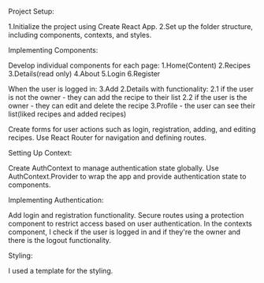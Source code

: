 Project Setup:

1.Initialize the project using Create React App.
2.Set up the folder structure, including components, contexts, and styles.

Implementing Components:

Develop individual components for each page:
1.Home(Content)
2.Recipes
3.Details(read only)
4.About
5.Login
6.Register

When the user is logged in:
3.Add
2.Details with functionality:
2.1 if the user is not the owner - they can add the recipe to their list
2.2 if the user is the owner - they can edit and delete the recipe
3.Profile - the user can see their list(liked recipes and added recipes)



Create forms for user actions such as login, registration, adding, and editing recipes.
Use React Router for navigation and defining routes.

Setting Up Context:

Create AuthContext to manage authentication state globally.
Use AuthContext.Provider to wrap the app and provide authentication state to components.

Implementing Authentication:

Add login and registration functionality.
Secure routes using a protection component to restrict access based on user authentication.
In the contexts component, I check if the user is logged in and if they're the owner and there is the logout functionality.

Styling:

I used a template for the styling.